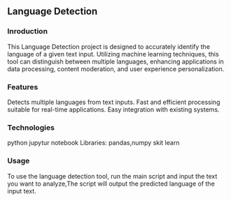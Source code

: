 ## Language Detection
### Inroduction
This Language Detection project is designed to accurately identify the language of a given text input. Utilizing machine learning techniques, this tool can distinguish between multiple languages, enhancing applications in data processing, content moderation, and user experience personalization.
### Features
Detects multiple languages from text inputs.
Fast and efficient processing suitable for real-time applications.
Easy integration with existing systems.
### Technologies
python 
jupytur notebook
Libraries: pandas,numpy skit learn
### Usage
To use the language detection tool, run the main script and input the text you want to analyze,The script will output the predicted language of the input text.


